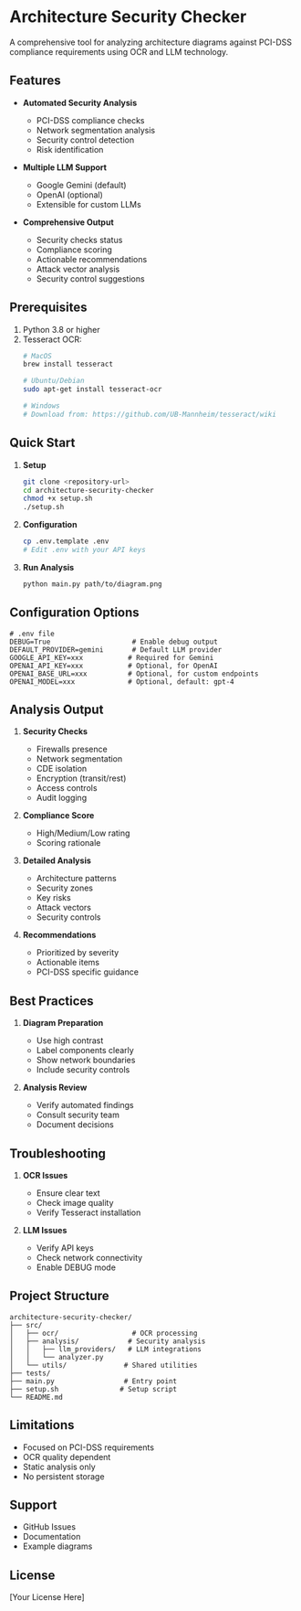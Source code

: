 # Architecture Security Checker

A comprehensive tool for analyzing architecture diagrams against PCI-DSS compliance requirements using OCR and LLM technology.

## Features

- **Automated Security Analysis**
  - PCI-DSS compliance checks
  - Network segmentation analysis
  - Security control detection
  - Risk identification

- **Multiple LLM Support**
  - Google Gemini (default)
  - OpenAI (optional)
  - Extensible for custom LLMs

- **Comprehensive Output**
  - Security checks status
  - Compliance scoring
  - Actionable recommendations
  - Attack vector analysis
  - Security control suggestions

## Prerequisites

1. Python 3.8 or higher
2. Tesseract OCR:
   ```bash
   # MacOS
   brew install tesseract
   
   # Ubuntu/Debian
   sudo apt-get install tesseract-ocr
   
   # Windows
   # Download from: https://github.com/UB-Mannheim/tesseract/wiki
   ```

## Quick Start

1. **Setup**
   ```bash
   git clone <repository-url>
   cd architecture-security-checker
   chmod +x setup.sh
   ./setup.sh
   ```

2. **Configuration**
   ```bash
   cp .env.template .env
   # Edit .env with your API keys
   ```

3. **Run Analysis**
   ```bash
   python main.py path/to/diagram.png
   ```

## Configuration Options

```plaintext
# .env file
DEBUG=True                    # Enable debug output
DEFAULT_PROVIDER=gemini       # Default LLM provider
GOOGLE_API_KEY=xxx           # Required for Gemini
OPENAI_API_KEY=xxx           # Optional, for OpenAI
OPENAI_BASE_URL=xxx          # Optional, for custom endpoints
OPENAI_MODEL=xxx             # Optional, default: gpt-4
```

## Analysis Output

1. **Security Checks**
   - Firewalls presence
   - Network segmentation
   - CDE isolation
   - Encryption (transit/rest)
   - Access controls
   - Audit logging

2. **Compliance Score**
   - High/Medium/Low rating
   - Scoring rationale

3. **Detailed Analysis**
   - Architecture patterns
   - Security zones
   - Key risks
   - Attack vectors
   - Security controls

4. **Recommendations**
   - Prioritized by severity
   - Actionable items
   - PCI-DSS specific guidance

## Best Practices

1. **Diagram Preparation**
   - Use high contrast
   - Label components clearly
   - Show network boundaries
   - Include security controls

2. **Analysis Review**
   - Verify automated findings
   - Consult security team
   - Document decisions

## Troubleshooting

1. **OCR Issues**
   - Ensure clear text
   - Check image quality
   - Verify Tesseract installation

2. **LLM Issues**
   - Verify API keys
   - Check network connectivity
   - Enable DEBUG mode

## Project Structure
```
architecture-security-checker/
├── src/
│   ├── ocr/                  # OCR processing
│   ├── analysis/            # Security analysis
│   │   ├── llm_providers/   # LLM integrations
│   │   └── analyzer.py
│   └── utils/              # Shared utilities
├── tests/
├── main.py                 # Entry point
├── setup.sh               # Setup script
└── README.md
```

## Limitations

- Focused on PCI-DSS requirements
- OCR quality dependent
- Static analysis only
- No persistent storage

## Support

- GitHub Issues
- Documentation
- Example diagrams

## License

[Your License Here]